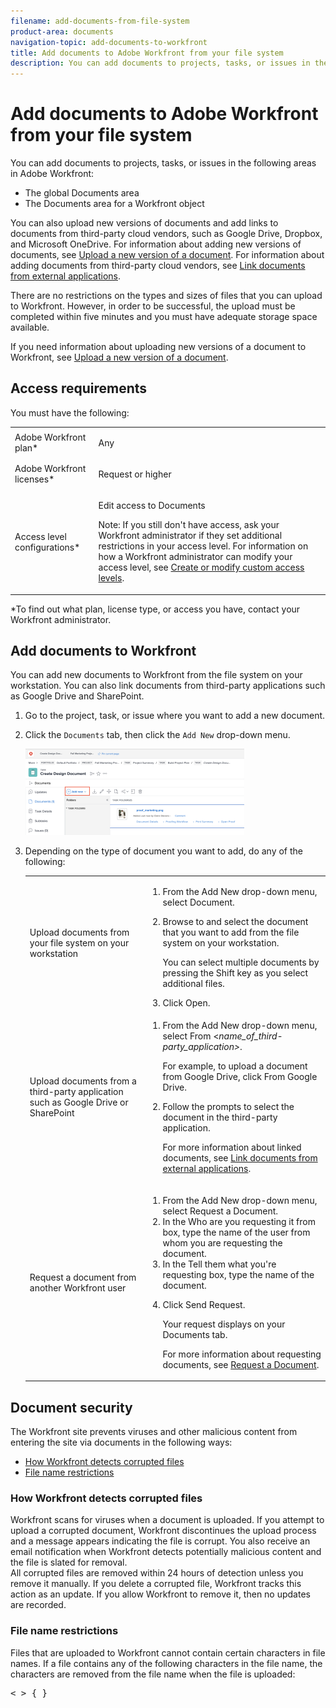 ```yaml
---
filename: add-documents-from-file-system
product-area: documents
navigation-topic: add-documents-to-workfront
title: Add documents to Adobe Workfront from your file system
description: You can add documents to projects, tasks, or issues in the following areas in Adobe Workfront:
---
```


# Add documents to Adobe Workfront from your file system

You can add documents to projects, tasks, or issues in the following areas in Adobe Workfront:

* The global Documents area 
* The Documents area for a Workfront object

You can also upload new versions of documents and add links to documents from third-party cloud vendors, such as Google Drive, Dropbox, and Microsoft OneDrive. For information about adding new versions of documents, see [Upload a new version of a document](../../documents/managing-documents/upload-new-document-version.md). For information about adding documents from third-party cloud vendors, see [Link documents from external applications](../../documents/adding-documents-to-workfront/link-documents-from-external-apps.md).

There are no restrictions on the types and sizes of files that you can upload to Workfront. However, in order to be successful, the upload must be completed within five minutes and you must have adequate storage space available.

If you need information about uploading new versions of a document to Workfront, see [Upload a new version of a document](../../documents/managing-documents/upload-new-document-version.md).

## Access requirements

You must have the following:

<table cellspacing="0"> 
 <col> 
 <col> 
 <tbody> 
  <tr> 
   <td role="rowheader">Adobe Workfront plan*</td> 
   <td> <p> Any</p> </td> 
  </tr> 
  <tr> 
   <td role="rowheader">Adobe Workfront licenses*</td> 
   <td> <p>Request or higher</p> </td> 
  </tr> 
  <tr> 
   <td role="rowheader">Access level configurations*</td> 
   <td> <p>Edit access to Documents</p> <p>Note: If you still don't have access, ask your Workfront administrator if they set additional restrictions in your access level. For information on how a Workfront administrator can modify your access level, see <a href="../../administration-and-setup/add-users/configure-and-grant-access/create-modify-access-levels.md" class="MCXref xref">Create or modify custom access levels</a>.</p> </td> 
  </tr> 
 </tbody> 
</table>

&#42;To find out what plan, license type, or access you have, contact your Workfront administrator.

## Add documents to Workfront

You can add new documents to Workfront from the file system on your workstation. You can also link documents from third-party applications such as Google Drive and SharePoint.

1. Go to the project, task, or issue where you want to add a new document.
1. Click the `Documents` tab, then click the `Add New` drop-down menu.

   ![](assets/add-new-350x138.png)

1. Depending on the type of document you want to add, do any of the following: 

   <table cellspacing="0"> 
    <col> 
    <col> 
    <tbody> 
     <tr> 
      <td role="rowheader">Upload documents from your file system on your workstation</td> 
      <td> 
       <ol> 
        <li value="1">From the <span class="bold">Add New</span> drop-down menu, select&nbsp;<span class="bold">Document.</span></li> 
        <li value="2"> <p>Browse to and select the document that you want to add from the file system on your workstation.<br></p> <p>You can select multiple documents by pressing the Shift key as you select additional files.</p> </li> 
        <li value="3">Click <span class="bold">Open</span>.</li> 
       </ol> </td> 
     </tr> 
     <tr> 
      <td role="rowheader">Upload documents from&nbsp;a third-party application such as Google Drive or SharePoint</td> 
      <td> 
       <ol> 
        <li value="1"> <p>From the <span class="bold">Add New</span> drop-down menu, select&nbsp;<span class="bold">From &lt;<em>name_of_third-party_application&gt;</em></span>.</p> <p>For example, to upload a document from Google Drive, click <span class="bold">From Google Drive</span>.</p> </li> 
        <li value="2"> <p>Follow the prompts to select the document in the third-party application.<br></p> <p>For more information about linked documents, see <a href="../../documents/adding-documents-to-workfront/link-documents-from-external-apps.md" class="MCXref xref">Link documents from external applications</a>.</p> </li> 
       </ol> </td> 
     </tr> 
     <tr> 
      <td role="rowheader">Request a document from another Workfront user</td> 
      <td> 
       <ol> 
        <li value="1">From the <span class="bold">Add New</span> drop-down menu, select&nbsp;<span class="bold">Request a Document</span>.</li> 
        <li value="2">In the <span class="bold">Who are you requesting it from</span> box, type the name of the user from whom you are requesting the document.</li> 
        <li value="3">In the <span class="bold">Tell them what you're requesting</span> box, type the name of the document.</li> 
        <li value="4"> <p>Click <span class="bold">Send Request</span>.</p> <p>Your request displays on your Documents tab.</p> <p><a href="../../Resources/Images/Documents/Adding Documents to Workfront/request a document.png"></a> </p> <p>For more information about requesting documents, see <a href="../../documents/adding-documents-to-workfront/request-a-document.md" class="MCXref xref">Request a Document</a>.</p> </li> 
       </ol> </td> 
     </tr> 
    </tbody> 
   </table>

## Document security

The Workfront site prevents viruses and other malicious content from entering the site via documents&nbsp;in the following ways:

* [How Workfront detects corrupted files](#understanding-how-workfront-detects-corrupted-files) 
* [File name restrictions](#understanding-file-name-restrictions)

### How Workfront detects corrupted files

Workfront scans for viruses when a document is uploaded. If you attempt to upload a corrupted document, Workfront discontinues the upload process and a message appears&nbsp;indicating the file is corrupt. You also receive an email notification when Workfront detects potentially malicious content and the file is slated for removal.  
All corrupted files are removed within 24 hours of detection unless you remove it manually. If you delete a corrupted file, Workfront tracks this action as an update. If you allow Workfront to remove it, then no updates are recorded.

### File name restrictions

Files that are uploaded to Workfront cannot contain certain&nbsp;characters in file names. If a file contains any of the following characters in the file name, the characters are removed from the file name when the file is uploaded:
<pre>< > { }</pre>